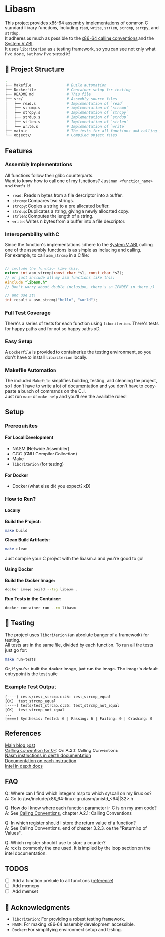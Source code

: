 
# Libasm

This project provides x86-64 assembly implementations of common C standard
library functions, including `read`, `write`, `strlen`, `strcmp`, `strcpy`, and `strdup`.\
It adheres as much as possible to the [x86-64 calling conventions](https://www.intel.com/content/www/us/en/developer/articles/technical/intel-sdm.html)
and the [System V ABI](https://www.uclibc.org/docs/psABI-x86_64.pdf).\
It uses `libcriterion` as a testing framework, so you can see not only
what I've done, but how I've tested it!

## 📂 Project Structure

```sh
.
├── Makefile                # Build automation
├── Dockerfile              # Container setup for testing
├── README.md               # This file
├── src/                    # Assembly source files
│   ├── read.s              # Implementation of `read`
│   ├── strcmp.s            # Implementation of `strcmp`
│   ├── strcpy.s            # Implementation of `strcpy`
│   ├── strdup.s            # Implementation of `strdup`
│   ├── strlen.s            # Implementation of `strlen`
│   └── write.s             # Implementation of `write`
├── main.c                  # The tests for all functions and calling in C.
└── objects/                # Compiled object files
```

## Features

### Assembly Implementations

All functions follow their glibc counterparts.\
Want to know how to call one of my functions?
Just `man <function_name>` and that's it!

- `read`: Reads n bytes from a file descriptor into a buffer.
- `strcmp`: Compares two strings.
- `strcpy`: Copies a string to a pre allocated buffer.
- `strdup`: Duplicates a string, giving a newly allocated copy.
- `strlen`: Computes the length of a string.
- `write`: Writes n bytes from a buffer into a file descriptor.

### Interoperability with C

Since the function's implementations adhere to
the [System V ABI](https://www.uclibc.org/docs/psABI-x86_64.pdf), calling one of
the assembly functions is as simple as including and calling.\
For example, to call `asm_strcmp` in a C file:

```c

// include the function like this:
extern int asm_strcmp(const char *s1, const char *s2);
// or just include all my asm functions like this:
#include "libasm.h"
// Don't worry about double inclusion, there's an IFNDEF in there ;)

// and use it!
int result = asm_strcmp("hello", "world");
```

### Full Test Coverage

There's a series of tests for each function using `libcriterion`.
There's tests for happy paths and for not so happy paths xD.

### Easy Setup

A `Dockerfile` is provided to containerize the testing environment,
so you don't have to install `libcriterion` locally.

### Makefile Automation

The included `Makefile` simplifies building, testing, and cleaning the project,
so I don't have to write a lot of documentation and you don't have to copy-paste
a bunch of commands on the CLI.\
Just run `make` or `make help` and you'll see the available rules!

## Setup

### Prerequisites

#### For Local Development

- NASM (Netwide Assembler)
- GCC (GNU Compiler Collection)
- Make
- `libcriterion` (for testing)

#### For Docker

- Docker (what else did you expect? xD)

### How to Run?

#### Locally

**Build the Project:**

```bash
make build
```

**Clean Build Artifacts:**

```bash
make clean
```

Just compile your C project with the libasm.a and you're good to go!

#### Using Docker

**Build the Docker Image:**

```bash
docker image build --tag libasm .
```

**Run Tests in the Container:**

```bash
docker container run --rm libasm
```

## 🧪 Testing

The project uses `libcriterion` (an absolute banger of a framework) for testing.\
All tests are in the same file, divided by each function. To run all the tests
just go for:

```bash
make run-tests
```

Or, if you've built the docker image, just run the image.
The image's default entrypoint is the test suite

### Example Test Output

```shell
[----] tests/test_strcmp.c:25: test_strcmp_equal
[OK]  test_strcmp_equal
[----] tests/test_strcmp.c:35: test_strcmp_not_equal
[OK]  test_strcmp_not_equal
...
[====] Synthesis: Tested: 6 | Passing: 6 | Failing: 0 | Crashing: 0
```

## References

[Main blog post](https://blog.rchapman.org/posts/Linux_System_Call_Table_for_x86_64/)\
[Calling convention for 64](https://www.uclibc.org/docs/psABI-x86_64.pdf):
On A.2.1: Calling Conventions\
[Nasm instructions in depth documentation](https://nasm.us/doc/)\
[Documentation on each instruction](https://www.felixcloutier.com/x86/)\
[Intel in depth docs](https://www.intel.com/content/www/us/en/developer/articles/technical/intel-sdm.html)

## FAQ

Q: Where can I find which integers map to which syscall on my linux os?\
A: Go to /usr/include/x86_64-linux-gnu/asm/unistd_<64||32>.h

Q: How do I know where each function parameter in C is on my asm code?\
A: See [Calling Conventions](https://www.uclibc.org/docs/psABI-x86_64.pdf),
chapter A.2.1: Calling Conventions

Q: In which register should I store the return value of a function?\
A: See [Calling Conventions](https://www.uclibc.org/docs/psABI-x86_64.pdf),
end of chapter 3.2.3, on the "Returning of Values".

Q: Which register should I use to store a counter?\
A: rcx is commonly the one used. It is implied by the loop section on the intel
documentation.

## TODOS

- [ ] Add a function prelude to all functions ([reference](https://www.youtube.com/watch?v=U9HXtrDwxVM))
- [ ] Add memcpy
- [ ] Add memset

## 🙏 Acknowledgments

- `libcriterion`: For providing a robust testing framework.
- `NASM`: For making x86-64 assembly development accessible.
- `Docker`: For simplifying environment setup and testing.
